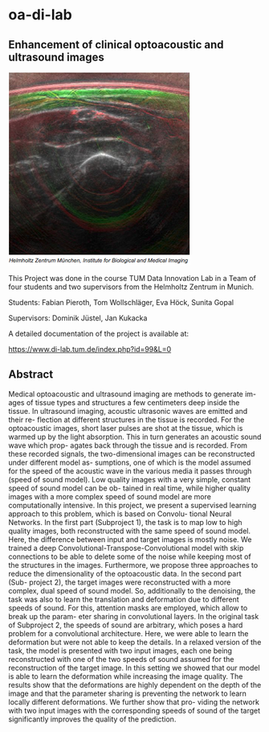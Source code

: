 # oa-di-lab

## Enhancement of clinical optoacoustic and ultrasound images

![Could not find image file!](OA-US-overlay.png "Overlay of Ultrasound and Optoacoustic data")

This Project was done in the course TUM Data Innovation Lab in a Team of four students and two supervisors from the Helmholtz Zentrum in Munich.

Students:
Fabian Pieroth, Tom Wollschläger, Eva Höck, Sunita Gopal

Supervisors:
Dominik Jüstel, Jan Kukacka

A detailed documentation of the project is available at:

https://www.di-lab.tum.de/index.php?id=99&L=0

## Abstract

Medical optoacoustic and ultrasound imaging are methods to generate im- ages of tissue types and structures a few centimeters deep inside the tissue. In ultrasound imaging, acoustic ultrasonic waves are emitted and their re- flection at different structures in the tissue is recorded. For the optoacoustic images, short laser pulses are shot at the tissue, which is warmed up by the light absorption. This in turn generates an acoustic sound wave which prop- agates back through the tissue and is recorded. From these recorded signals, the two-dimensional images can be reconstructed under different model as- sumptions, one of which is the model assumed for the speed of the acoustic wave in the various media it passes through (speed of sound model). Low quality images with a very simple, constant speed of sound model can be ob- tained in real time, while higher quality images with a more complex speed of sound model are more computationally intensive. In this project, we present a supervised learning approach to this problem, which is based on Convolu- tional Neural Networks. In the first part (Subproject 1), the task is to map low to high quality images, both reconstructed with the same speed of sound model. Here, the difference between input and target images is mostly noise. We trained a deep Convolutional-Transpose-Convolutional model with skip connections to be able to delete some of the noise while keeping most of the structures in the images. Furthermore, we propose three approaches to reduce the dimensionality of the optoacoustic data. In the second part (Sub- project 2), the target images were reconstructed with a more complex, dual speed of sound model. So, additionally to the denoising, the task was also to learn the translation and deformation due to different speeds of sound. For this, attention masks are employed, which allow to break up the param- eter sharing in convolutional layers. In the original task of Subproject 2, the speeds of sound are arbitrary, which poses a hard problem for a convolutional architecture. Here, we were able to learn the deformation but were not able to keep the details. In a relaxed version of the task, the model is presented with two input images, each one being reconstructed with one of the two speeds of sound assumed for the reconstruction of the target image. In this setting we showed that our model is able to learn the deformation while increasing the image quality. The results show that the deformations are highly dependent on the depth of the image and that the parameter sharing is preventing the network to learn locally different deformations. We further show that pro- viding the network with two input images with the corresponding speeds of sound of the target significantly improves the quality of the prediction.